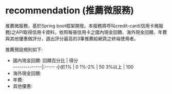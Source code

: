 
# recommendation (推薦微服務)

推薦微服務，基於Spring boot框架開發。本服務將呼叫credit-card(信用卡微服務)之API取得信用卡資料，依照每張信用卡之國內現金回饋、海外現金回饋、年費與其他優惠做評分，選出評分最高的3筆推薦給網頁之終端使用者。

推薦預設規則如下:
- 國內現金回饋:
回饋百分比     | 得分  
--------------|:-----
小於1%    | 0
1%-2%    | 50 
3%以上  | 100 
- 海外現金回饋:
- 年費:
- 其他優惠: 
